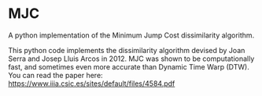 # MJC
A python implementation of the Minimum Jump Cost dissimilarity algorithm.

This python code implements the dissimilarity algorithm devised by Joan Serra and Josep Lluis Arcos in 2012. MJC was shown to be computationally fast, and sometimes even more accurate than Dynamic Time Warp (DTW). You can read the paper here: 
https://www.iiia.csic.es/sites/default/files/4584.pdf
